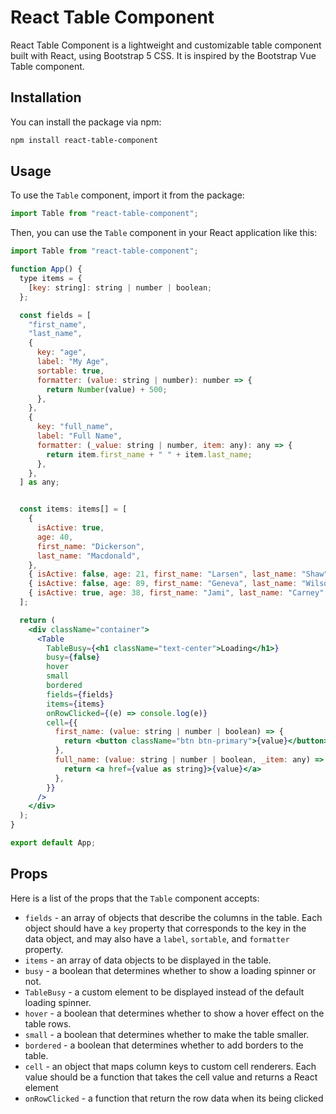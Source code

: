 
# React Table Component

React Table Component is a lightweight and customizable table component built with React, using Bootstrap 5 CSS. It is inspired by the Bootstrap Vue Table component.

## Installation

You can install the package via npm:

```bash
npm install react-table-component
```

## Usage

To use the `Table` component, import it from the package:

```jsx
import Table from "react-table-component";
```

Then, you can use the `Table` component in your React application like this:

```jsx
import Table from "react-table-component";

function App() {
  type items = {
    [key: string]: string | number | boolean;
  };

  const fields = [
    "first_name",
    "last_name",
    {
      key: "age",
      label: "My Age",
      sortable: true,
      formatter: (value: string | number): number => {
        return Number(value) + 500;
      },
    },
    {
      key: "full_name",
      label: "Full Name",
      formatter: (_value: string | number, item: any): any => {
        return item.first_name + " " + item.last_name;
      },
    },
  ] as any;


  const items: items[] = [
    {
      isActive: true,
      age: 40,
      first_name: "Dickerson",
      last_name: "Macdonald",
    },
    { isActive: false, age: 21, first_name: "Larsen", last_name: "Shaw" },
    { isActive: false, age: 89, first_name: "Geneva", last_name: "Wilson" },
    { isActive: true, age: 38, first_name: "Jami", last_name: "Carney" },
  ];

  return (
    <div className="container">
      <Table
        TableBusy={<h1 className="text-center">Loading</h1>}
        busy={false}
        hover
        small
        bordered
        fields={fields}
        items={items}
        onRowClicked={(e) => console.log(e)}
        cell={{
          first_name: (value: string | number | boolean) => {
            return <button className="btn btn-primary">{value}</button>;
          },
          full_name: (value: string | number | boolean, _item: any) => {
            return <a href={value as string}>{value}</a>
          },
        }}
      />
    </div>
  );
}

export default App;
```

## Props

Here is a list of the props that the `Table` component accepts:

- `fields` - an array of objects that describe the columns in the table. Each object should have a `key` property that corresponds to the key in the data object, and may also have a `label`, `sortable`, and `formatter` property.
- `items` - an array of data objects to be displayed in the table.
- `busy` - a boolean that determines whether to show a loading spinner or not.
- `TableBusy` - a custom element to be displayed instead of the default loading spinner.
- `hover` - a boolean that determines whether to show a hover effect on the table rows.
- `small` - a boolean that determines whether to make the table smaller.
- `bordered` - a boolean that determines whether to add borders to the table.
- `cell` - an object that maps column keys to custom cell renderers. Each value should be a function that takes the cell value and returns a React element
- `onRowClicked` - a function that return the row data when its being clicked

